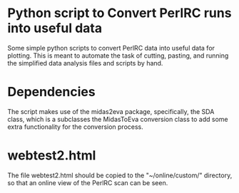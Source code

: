 # Python script to Convert PerlRC runs into useful data

Some simple python scripts to convert PerlRC data into useful data for plotting. This is meant to automate the task of cutting, pasting, and running the simplified data analysis files and scripts by hand.

# Dependencies

The script makes use of the midas2eva package, specifically, the SDA class, which is a subclasses the MidasToEva conversion class to add some extra functionality for the conversion process.

# webtest2.html

The file webtest2.html should be copied to the "~/online/custom/" directory, so that an online view of the PerlRC scan can be seen.
